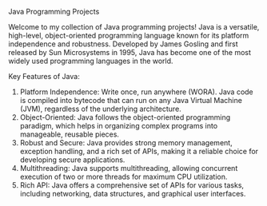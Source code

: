 Java Programming Projects

Welcome to my collection of Java programming projects! Java is a versatile, high-level, object-oriented programming language known for its platform independence and robustness. Developed by James Gosling and first released by Sun Microsystems in 1995, Java has become one of the most widely used programming languages in the world.

Key Features of Java:

1. Platform Independence: Write once, run anywhere (WORA). Java code is compiled into bytecode that can run on any Java Virtual Machine (JVM), regardless of the underlying architecture.
2. Object-Oriented: Java follows the object-oriented programming paradigm, which helps in organizing complex programs into manageable, reusable pieces.
3. Robust and Secure: Java provides strong memory management, exception handling, and a rich set of APIs, making it a reliable choice for developing secure applications.
4. Multithreading: Java supports multithreading, allowing concurrent execution of two or more threads for maximum CPU utilization.
5. Rich API: Java offers a comprehensive set of APIs for various tasks, including networking, data structures, and graphical user interfaces.
